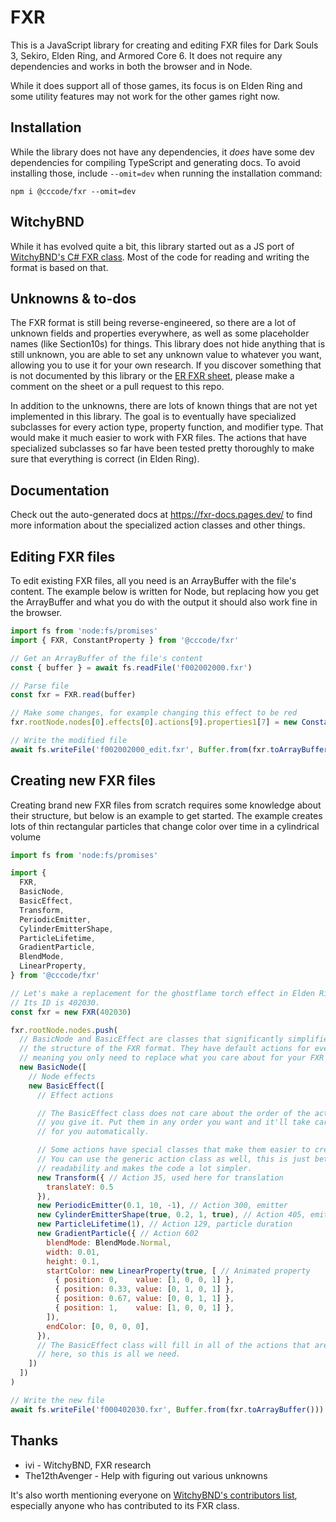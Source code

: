 # FXR
This is a JavaScript library for creating and editing FXR files for Dark Souls 3, Sekiro, Elden Ring, and Armored Core 6. It does not require any dependencies and works in both the browser and in Node.

While it does support all of those games, its focus is on Elden Ring and some utility features may not work for the other games right now.

## Installation
While the library does not have any dependencies, it *does* have some dev dependencies for compiling TypeScript and generating docs. To avoid installing those, include `--omit=dev` when running the installation command:
```
npm i @cccode/fxr --omit=dev
```

## WitchyBND
While it has evolved quite a bit, this library started out as a JS port of [WitchyBND's C# FXR class](https://github.com/ividyon/WitchyBND/blob/main/WitchyFormats/Formats/RSFXR.cs). Most of the code for reading and writing the format is based on that.

## Unknowns & to-dos
The FXR format is still being reverse-engineered, so there are a lot of unknown fields and properties everywhere, as well as some placeholder names (like Section10s) for things. This library does not hide anything that is still unknown, you are able to set any unknown value to whatever you want, allowing you to use it for your own research. If you discover something that is not documented by this library or the [ER FXR sheet](https://docs.google.com/spreadsheets/d/12hKQg5kBvOJ_M0Udoz5GqS_2RX-d8YtaBapwpSJ2Csg/edit#gid=1424830463), please make a comment on the sheet or a pull request to this repo.

In addition to the unknowns, there are lots of known things that are not yet implemented in this library. The goal is to eventually have specialized subclasses for every action type, property function, and modifier type. That would make it much easier to work with FXR files. The actions that have specialized subclasses so far have been tested pretty thoroughly to make sure that everything is correct (in Elden Ring).

## Documentation
Check out the auto-generated docs at https://fxr-docs.pages.dev/ to find more information about the specialized action classes and other things.

## Editing FXR files
To edit existing FXR files, all you need is an ArrayBuffer with the file's content. The example below is written for Node, but replacing how you get the ArrayBuffer and what you do with the output it should also work fine in the browser.
```js
import fs from 'node:fs/promises'
import { FXR, ConstantProperty } from '@cccode/fxr'

// Get an ArrayBuffer of the file's content
const { buffer } = await fs.readFile('f002002000.fxr')

// Parse file
const fxr = FXR.read(buffer)

// Make some changes, for example changing this effect to be red
fxr.rootNode.nodes[0].effects[0].actions[9].properties1[7] = new ConstantProperty(1, 0, 0, 1)

// Write the modified file
await fs.writeFile('f002002000_edit.fxr', Buffer.from(fxr.toArrayBuffer()))
```
## Creating new FXR files
Creating brand new FXR files from scratch requires some knowledge about their structure, but below is an example to get started. The example creates lots of thin rectangular particles that change color over time in a cylindrical volume
```js
import fs from 'node:fs/promises'

import {
  FXR,
  BasicNode,
  BasicEffect,
  Transform,
  PeriodicEmitter,
  CylinderEmitterShape,
  ParticleLifetime,
  GradientParticle,
  BlendMode,
  LinearProperty,
} from '@cccode/fxr'

// Let's make a replacement for the ghostflame torch effect in Elden Ring.
// Its ID is 402030.
const fxr = new FXR(402030)

fxr.rootNode.nodes.push(
  // BasicNode and BasicEffect are classes that significantly simplifies
  // the structure of the FXR format. They have default actions for everything,
  // meaning you only need to replace what you care about for your FXR
  new BasicNode([
    // Node effects
    new BasicEffect([
      // Effect actions

      // The BasicEffect class does not care about the order of the actions
      // you give it. Put them in any order you want and it'll take care of it
      // for you automatically.

      // Some actions have special classes that make them easier to create.
      // You can use the generic action class as well, this is just better for
      // readability and makes the code a lot simpler.
      new Transform({ // Action 35, used here for translation
        translateY: 0.5
      }),
      new PeriodicEmitter(0.1, 10, -1), // Action 300, emitter
      new CylinderEmitterShape(true, 0.2, 1, true), // Action 405, emitter shape
      new ParticleLifetime(1), // Action 129, particle duration
      new GradientParticle({ // Action 602
        blendMode: BlendMode.Normal,
        width: 0.01,
        height: 0.1,
        startColor: new LinearProperty(true, [ // Animated property
          { position: 0,    value: [1, 0, 0, 1] },
          { position: 0.33, value: [0, 1, 0, 1] },
          { position: 0.67, value: [0, 0, 1, 1] },
          { position: 1,    value: [1, 0, 0, 1] },
        ]),
        endColor: [0, 0, 0, 0],
      }),
      // The BasicEffect class will fill in all of the actions that are missing
      // here, so this is all we need.
    ])
  ])
)

// Write the new file
await fs.writeFile('f000402030.fxr', Buffer.from(fxr.toArrayBuffer()))
```

## Thanks
- ivi - WitchyBND, FXR research
- The12thAvenger - Help with figuring out various unknowns

It's also worth mentioning everyone on [WitchyBND's contributors list](https://github.com/ividyon/WitchyBND?tab=readme-ov-file#contributors), especially anyone who has contributed to its FXR class.
